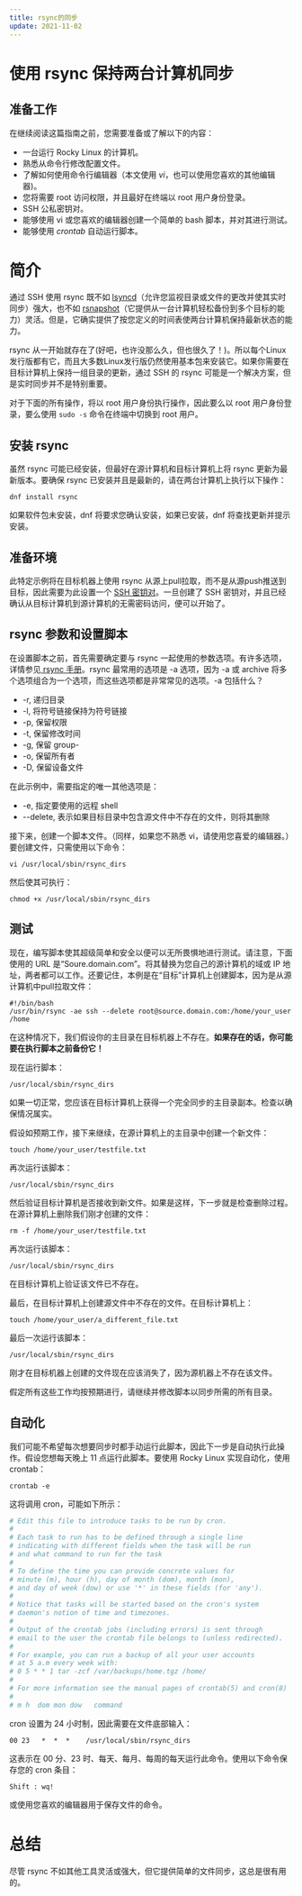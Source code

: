 ```yaml
---
title: rsync的同步
update: 2021-11-02
---
```


# 使用 rsync 保持两台计算机同步

## 准备工作

在继续阅读这篇指南之前，您需要准备或了解以下的内容：

* 一台运行 Rocky Linux 的计算机。
* 熟悉从命令行修改配置文件。
* 了解如何使用命令行编辑器（本文使用 _vi_，也可以使用您喜欢的其他编辑器)。
* 您将需要 root 访问权限，并且最好在终端以 root 用户身份登录。
* SSH 公私密钥对。
* 能够使用 vi 或您喜欢的编辑器创建一个简单的 bash 脚本，并对其进行测试。
* 能够使用 _crontab_ 自动运行脚本。

# 简介

通过 SSH 使用 rsync 既不如 [lsyncd](../backup/mirroring_lsyncd.md)（允许您监视目录或文件的更改并使其实时同步）强大，也不如 [rsnapshot](../backup/rsnapshot_backup.md)（它提供从一台计算机轻松备份到多个目标的能力）灵活。但是，它确实提供了按您定义的时间表使两台计算机保持最新状态的能力。

rsync 从一开始就存在了(好吧，也许没那么久，但也很久了！)。所以每个Linux发行版都有它，而且大多数Linux发行版仍然使用基本包来安装它。如果你需要在目标计算机上保持一组目录的更新，通过 SSH 的 rsync 可能是一个解决方案，但是实时同步并不是特别重要。

对于下面的所有操作，将以 root 用户身份执行操作，因此要么以 root 用户身份登录，要么使用 `sudo -s` 命令在终端中切换到 root 用户。

## 安装 rsync

虽然 rsync 可能已经安装，但最好在源计算机和目标计算机上将 rsync 更新为最新版本。要确保 rsync 已安装并且是最新的，请在两台计算机上执行以下操作：

`dnf install rsync`

如果软件包未安装，dnf 将要求您确认安装，如果已安装，dnf 将查找更新并提示安装。

## 准备环境

此特定示例将在目标机器上使用 rsync 从源上pull拉取，而不是从源push推送到目标，因此需要为此设置一个 [SSH 密钥对](../security/ssh_public_private_keys.md)。一旦创建了 SSH 密钥对，并且已经确认从目标计算机到源计算机的无需密码访问，便可以开始了。

## rsync 参数和设置脚本

在设置脚本之前，首先需要确定要与 rsync 一起使用的参数选项。有许多选项，详情参见[ rsync 手册](https://linux.die.net/man/1/rsync)。rsync 最常用的选项是 -a 选项，因为 -a 或 archive 将多个选项组合为一个选项，而这些选项都是非常常见的选项。-a 包括什么？

* -r, 递归目录
* -l, 将符号链接保持为符号链接
* -p, 保留权限
* -t, 保留修改时间
* -g, 保留 group-
* -o, 保留所有者
* -D, 保留设备文件

在此示例中，需要指定的唯一其他选项是：

* -e, 指定要使用的远程 shell
* --delete, 表示如果目标目录中包含源文件中不存在的文件，则将其删除

接下来，创建一个脚本文件。（同样，如果您不熟悉 vi，请使用您喜爱的编辑器。）要创建文件，只需使用以下命令：

`vi /usr/local/sbin/rsync_dirs`

然后使其可执行：

`chmod +x /usr/local/sbin/rsync_dirs`

## 测试

现在，编写脚本使其超级简单和安全以便可以无所畏惧地进行测试。请注意，下面使用的 URL 是“Soure.domain.com”。将其替换为您自己的源计算机的域或 IP 地址，两者都可以工作。还要记住，本例是在“目标”计算机上创建脚本，因为是从源计算机中pull拉取文件：

```
#!/bin/bash
/usr/bin/rsync -ae ssh --delete root@source.domain.com:/home/your_user /home
```
在这种情况下，我们假设你的主目录在目标机器上不存在。**如果存在的话，你可能要在执行脚本之前备份它！**

现在运行脚本：

`/usr/local/sbin/rsync_dirs`

如果一切正常，您应该在目标计算机上获得一个完全同步的主目录副本。检查以确保情况属实。

假设如预期工作，接下来继续，在源计算机上的主目录中创建一个新文件：

`touch /home/your_user/testfile.txt`

再次运行该脚本：

`/usr/local/sbin/rsync_dirs`

然后验证目标计算机是否接收到新文件。如果是这样，下一步就是检查删除过程。在源计算机上删除我们刚才创建的文件：

`rm -f /home/your_user/testfile.txt`

再次运行该脚本：

`/usr/local/sbin/rsync_dirs`

在目标计算机上验证该文件已不存在。

最后，在目标计算机上创建源文件中不存在的文件。在目标计算机上：

`touch /home/your_user/a_different_file.txt`

最后一次运行该脚本：

`/usr/local/sbin/rsync_dirs`

刚才在目标机器上创建的文件现在应该消失了，因为源机器上不存在该文件。

假定所有这些工作均按预期进行，请继续并修改脚本以同步所需的所有目录。

## 自动化

我们可能不希望每次想要同步时都手动运行此脚本，因此下一步是自动执行此操作。假设您想每天晚上 11 点运行此脚本。要使用 Rocky Linux 实现自动化，使用 crontab：

`crontab -e`

这将调用 cron，可能如下所示：

``` bash
# Edit this file to introduce tasks to be run by cron.
# 
# Each task to run has to be defined through a single line
# indicating with different fields when the task will be run
# and what command to run for the task
# 
# To define the time you can provide concrete values for
# minute (m), hour (h), day of month (dom), month (mon),
# and day of week (dow) or use '*' in these fields (for 'any').
# 
# Notice that tasks will be started based on the cron's system
# daemon's notion of time and timezones.
# 
# Output of the crontab jobs (including errors) is sent through
# email to the user the crontab file belongs to (unless redirected).
# 
# For example, you can run a backup of all your user accounts
# at 5 a.m every week with:
# 0 5 * * 1 tar -zcf /var/backups/home.tgz /home/
# 
# For more information see the manual pages of crontab(5) and cron(8)
# 
# m h  dom mon dow   command
```
cron 设置为 24 小时制，因此需要在文件底部输入：

`00 23   *  *  *    /usr/local/sbin/rsync_dirs`

这表示在 00 分、23 时、每天、每月、每周的每天运行此命令。使用以下命令保存您的 cron 条目：

`Shift : wq!` 

或使用您喜欢的编辑器用于保存文件的命令。

# 总结

尽管 rsync 不如其他工具灵活或强大，但它提供简单的文件同步，这总是很有用的。
